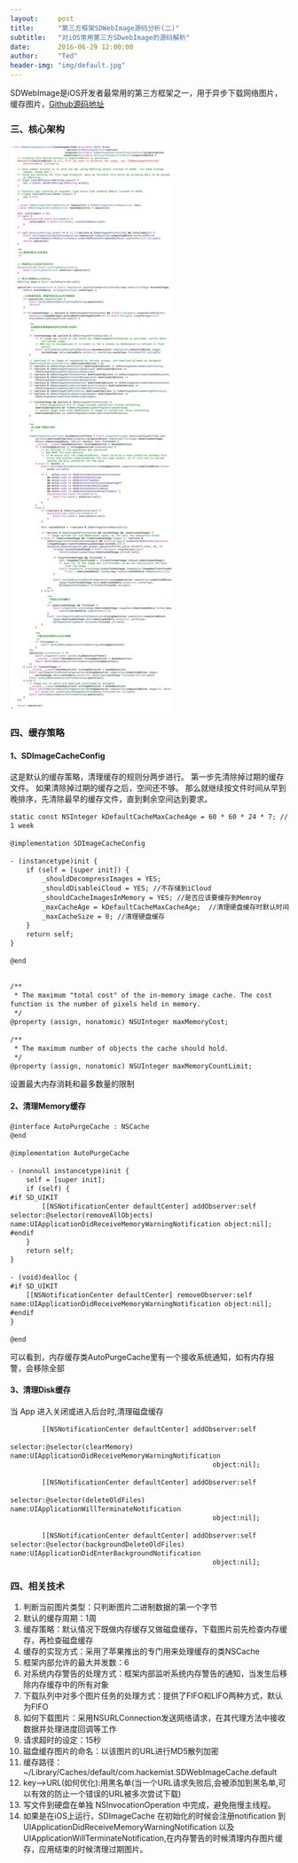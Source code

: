 ```yaml
---
layout:     post
title:      "第三方框架SDWebImage源码分析(二)"
subtitle:   "对iOS常用第三方SDwebImage的源码解析"
date:       2016-06-29 12:00:00
author:     "Ted"
header-img: "img/default.jpg"
---
```


SDWebImage是iOS开发者最常用的第三方框架之一，用于异步下载网络图片，缓存图片，[Github源码地址](https://github.com/rs/SDWebImage)

### 三、核心架构

![](/img/SDWebImage/00.png)

### 四、缓存策略

#### 1、SDImageCacheConfig

这是默认的缓存策略，清理缓存的规则分两步进行。 第一步先清除掉过期的缓存文件。 如果清除掉过期的缓存之后，空间还不够。 那么就继续按文件时间从早到晚排序，先清除最早的缓存文件，直到剩余空间达到要求。

```
static const NSInteger kDefaultCacheMaxCacheAge = 60 * 60 * 24 * 7; // 1 week

@implementation SDImageCacheConfig

- (instancetype)init {
    if (self = [super init]) {
        _shouldDecompressImages = YES; 
        _shouldDisableiCloud = YES; //不存储到iCloud
        _shouldCacheImagesInMemory = YES; //是否应该要缓存到Memroy
        _maxCacheAge = kDefaultCacheMaxCacheAge;  //清理硬盘缓存时默认时间
        _maxCacheSize = 0; //清理硬盘缓存
    }
    return self;
}

@end
```

```

/**
 * The maximum "total cost" of the in-memory image cache. The cost function is the number of pixels held in memory.
 */
@property (assign, nonatomic) NSUInteger maxMemoryCost;

/**
 * The maximum number of objects the cache should hold.
 */
@property (assign, nonatomic) NSUInteger maxMemoryCountLimit;
```

设置最大内存消耗和最多数量的限制

#### 2、清理Memory缓存

```
@interface AutoPurgeCache : NSCache
@end

@implementation AutoPurgeCache

- (nonnull instancetype)init {
    self = [super init];
    if (self) {
#if SD_UIKIT
        [[NSNotificationCenter defaultCenter] addObserver:self selector:@selector(removeAllObjects) name:UIApplicationDidReceiveMemoryWarningNotification object:nil];
#endif
    }
    return self;
}

- (void)dealloc {
#if SD_UIKIT
    [[NSNotificationCenter defaultCenter] removeObserver:self name:UIApplicationDidReceiveMemoryWarningNotification object:nil];
#endif
}

@end
```

可以看到，内存缓存类AutoPurgeCache里有一个接收系统通知，如有内存报警，会移除全部

#### 3、清理Disk缓存

当 App 进入关闭或进入后台时,清理磁盘缓存

```
        [[NSNotificationCenter defaultCenter] addObserver:self
                                                 selector:@selector(clearMemory)                                                    name:UIApplicationDidReceiveMemoryWarningNotification
                                                   object:nil];

        [[NSNotificationCenter defaultCenter] addObserver:self
                                                 selector:@selector(deleteOldFiles)                                                     name:UIApplicationWillTerminateNotification
                                                   object:nil];

        [[NSNotificationCenter defaultCenter] addObserver:self                                                selector:@selector(backgroundDeleteOldFiles)                                                    name:UIApplicationDidEnterBackgroundNotification
                                                   object:nil];
```



### 四、相关技术

1. 判断当前图片类型：只判断图片二进制数据的第一个字节
2. 默认的缓存周期：1周
3. 缓存策略：默认情况下既做内存缓存又做磁盘缓存，下载图片前先检查内存缓存，再检查磁盘缓存
4. 缓存的实现方式：采用了苹果推出的专门用来处理缓存的类NSCache
5. 框架内部允许的最大并发数：6
6. 对系统内存警告的处理方式：框架内部监听系统内存警告的通知，当发生后移除内存缓存中的所有对象
7. 下载队列中对多个图片任务的处理方式：提供了FIFO和LIFO两种方式，默认为FIFO
8. 如何下载图片：采用NSURLConnection发送网络请求，在其代理方法中接收数据并处理进度回调等工作
9. 请求超时的设定：15秒
10. 磁盘缓存图片的命名：以该图片的URL进行MD5散列加密
11. 缓存路径：~/Library/Caches/default/com.hackemist.SDWebImageCache.default
12. key—–>URL(如何优化):用黑名单(当一个URL请求失败后,会被添加到黑名单,可以有效的防止一个错误的URL被多次尝试下载)
13. 写文件到硬盘在单独 NSInvocationOperation 中完成，避免拖慢主线程。
14. 如果是在iOS上运行，SDImageCache 在初始化的时候会注册notification 到 UIApplicationDidReceiveMemoryWarningNotification 以及  UIApplicationWillTerminateNotification,在内存警告的时候清理内存图片缓存，应用结束的时候清理过期图片。
